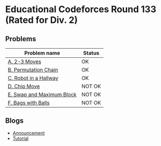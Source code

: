 # Educational Codeforces Round 133 (Rated for Div. 2)

## Problems

|Problem name|Status|
|------------|---------|
| [A. 2-3 Moves](problems/A._2-3_Moves.md)|OK|
| [B. Permutation Chain](problems/B._Permutation_Chain.md)|OK|
| [C. Robot in a Hallway](problems/C._Robot_in_a_Hallway.md)|OK|
| [D. Chip Move](problems/D._Chip_Move.md)|NOT OK|
| [E. Swap and Maximum Block](problems/E._Swap_and_Maximum_Block.md)|NOT OK|
| [F. Bags with Balls](problems/F._Bags_with_Balls.md)|NOT OK|
## Blogs

- [Announcement](blogs/Announcement.md)
- [Tutorial](blogs/Tutorial.md)

